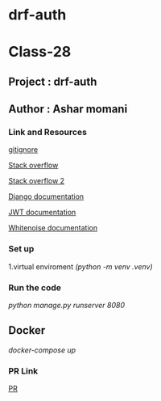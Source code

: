 # drf-auth

# Class-28

## Project :  drf-auth

## Author : Ashar momani 

### Link and Resources 

[gitignore](https://www.toptal.com/developers/gitignore)

[Stack overflow](https://stackoverflow.com/questions/20239232/django-server-error-port-is-already-in-use)

[Stack overflow 2](https://stackoverflow.com/questions/37471735/global-name-get-user-model-is-not-defined)

[Django documentation](https://docs.djangoproject.com/en/4.1/topics/migrations/)

[JWT documentation](https://django-rest-framework-simplejwt.readthedocs.io/en/latest/index.html)

[Whitenoise documentation](https://django-rest-framework-simplejwt.readthedocs.io/en/latest/index.html)


### Set up 
1.virtual enviroment _*(python -m venv .venv)*_

### Run the code 

_*python manage.py runserver 8080*_

## Docker 

_*docker-compose up*_



### PR Link
[PR](https://github.com/Ashar121299/drf-auth/pull/1)
